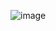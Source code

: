 ![image](https://github.com/NazarMarchuk/RozenaWeather/assets/43752009/c9ba5a76-0278-4ceb-8954-142995b19c6c)
